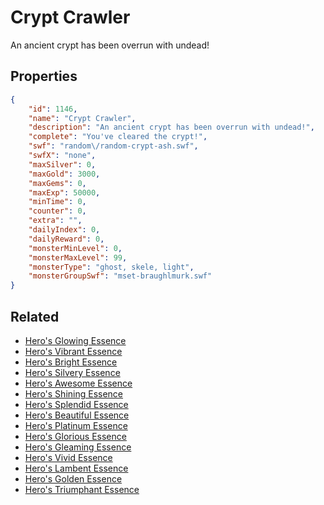 # Crypt Crawler

An ancient crypt has been overrun with undead!

## Properties

```json
{
    "id": 1146,
    "name": "Crypt Crawler",
    "description": "An ancient crypt has been overrun with undead!",
    "complete": "You've cleared the crypt!",
    "swf": "random\/random-crypt-ash.swf",
    "swfX": "none",
    "maxSilver": 0,
    "maxGold": 3000,
    "maxGems": 0,
    "maxExp": 50000,
    "minTime": 0,
    "counter": 0,
    "extra": "",
    "dailyIndex": 0,
    "dailyReward": 0,
    "monsterMinLevel": 0,
    "monsterMaxLevel": 99,
    "monsterType": "ghost, skele, light",
    "monsterGroupSwf": "mset-braughlmurk.swf"
}
```

## Related

- [Hero's Glowing Essence](../items/11747-hero-s-glowing-essence.md)
- [Hero's Vibrant Essence](../items/11748-hero-s-vibrant-essence.md)
- [Hero's Bright Essence](../items/11749-hero-s-bright-essence.md)
- [Hero's Silvery Essence](../items/11750-hero-s-silvery-essence.md)
- [Hero's Awesome Essence](../items/11751-hero-s-awesome-essence.md)
- [Hero's Shining Essence](../items/11752-hero-s-shining-essence.md)
- [Hero's Splendid Essence](../items/11753-hero-s-splendid-essence.md)
- [Hero's Beautiful Essence](../items/11754-hero-s-beautiful-essence.md)
- [Hero's Platinum Essence](../items/11755-hero-s-platinum-essence.md)
- [Hero's Glorious Essence](../items/11756-hero-s-glorious-essence.md)
- [Hero's Gleaming Essence](../items/11757-hero-s-gleaming-essence.md)
- [Hero's Vivid Essence](../items/11758-hero-s-vivid-essence.md)
- [Hero's Lambent Essence](../items/11759-hero-s-lambent-essence.md)
- [Hero's Golden Essence](../items/11760-hero-s-golden-essence.md)
- [Hero's Triumphant Essence](../items/11761-hero-s-triumphant-essence.md)

